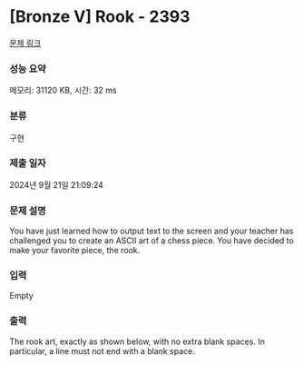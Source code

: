 # [Bronze V] Rook - 2393 

[문제 링크](https://www.acmicpc.net/problem/2393) 

### 성능 요약

메모리: 31120 KB, 시간: 32 ms

### 분류

구현

### 제출 일자

2024년 9월 21일 21:09:24

### 문제 설명

<p>You have just learned how to output text to the screen and your teacher has challenged you to create an ASCII art of a chess piece. You have decided to make your favorite piece, the rook.</p>

### 입력 

 Empty

### 출력 

 <p>The rook art, exactly as shown below, with no extra blank spaces. In particular, a line must not end with a blank space.</p>

